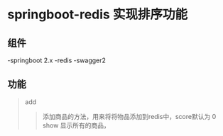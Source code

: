 # springboot-redis 实现排序功能
## 组件
  -springboot 2.x
  -redis
  -swagger2
## 功能
  >add
  >> 添加商品的方法，用来将将物品添加到redis中，score默认为 0
  >show
  >> 显示所有的商品，

